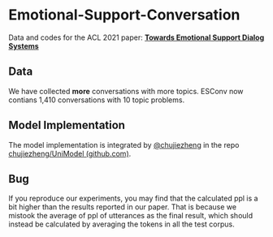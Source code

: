# Emotional-Support-Conversation
Data and codes for the ACL 2021 paper: [**Towards Emotional Support Dialog Systems**](https://arxiv.org/abs/2106.01144)

## Data

We have collected **more** conversations with more topics. ESConv now contians 1,410 conversations with 10 topic problems.



## Model Implementation

The model implementation is integrated by  [@chujiezheng](https://github.com/chujiezheng) in the repo [chujiezheng/UniModel (github.com)](https://github.com/chujiezheng/UniModel).

## Bug

If you reproduce our experiments, you may find that the calculated ppl is a bit higher than the results reported in our paper. That is because we mistook the average of ppl of utterances as the final result, which should instead be calculated by averaging the tokens in all the test corpus.


